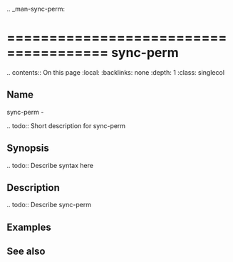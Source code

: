 .. _man-sync-perm:

======================================
sync-perm
======================================

.. contents:: On this page
    :local:
    :backlinks: none
    :depth: 1
    :class: singlecol

Name
----
sync-perm - 

.. todo::
    Short description for sync-perm

Synopsis
--------
.. todo::
   Describe syntax here

Description
-----------
.. todo::
    Describe sync-perm

Examples
--------

See also
--------

